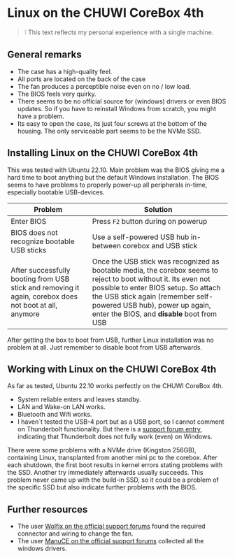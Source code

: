 # Linux on the CHUWI CoreBox 4th

> :grey_exclamation: This text reflects my personal experience with a single machine.  

## General remarks

- The case has a high-quality feel.
- All ports are located on the back of the case
- The fan produces a perceptible noise even on no / low load.
- The BIOS feels very quirky.
- There seems to be no official source for (windows) drivers or even BIOS updates. So if you have to reinstall Windows from scratch, you might have a problem.
- Its easy to open the case, its just four screws at the bottom of the housing. The only serviceable part seems to be the NVMe SSD.

## Installing Linux on the CHUWI CoreBox 4th

This was tested with Ubuntu 22.10. Main problem was the BIOS giving me a hard time to boot anything but the default Windows installation. The BIOS seems to have problems to properly power-up all peripherals in-time, especially bootable USB-devices.

| Problem  | Solution |
| ------------- | ------------- |
| Enter BIOS    | Press `F2` button during on powerup |
| BIOS does not recognize bootable USB sticks  | Use a self-powered USB hub in-between corebox and USB stick  |
| After successfully booting from USB stick and removing it again, corebox does not boot at all, anymore | Once the USB stick was recognized as bootable media, the corebox seems to reject to boot without it. Its even not possible to enter BIOS setup. So attach the USB stick again (remember self-powered USB hub), power up again, enter the BIOS, and **disable** boot from USB   |

After getting the box to boot from USB, further Linux installation was no problem at all. Just remember to disable boot from USB afterwards.

## Working with Linux on the CHUWI CoreBox 4th

As far as tested, Ubuntu 22.10 works perfectly on the CHUWI CoreBox 4th.
- System reliable enters and leaves standby.
- LAN and Wake-on LAN works.
- Bluetooth and Wifi works.
- I haven`t tested the USB-4 port but as a USB port, so I cannot comment on Thunderbolt functionality. But there is a [support forum entry](https://forum.chuwi.com/t/egpu-thunderbolt-problem-on-corebox-4th-does-not-work/37378), indicating that Thunderbolt does not fully work (even) on Windows.

There were some problems with a NVMe drive (Kingston 256GB), containing Linux, transplanted from another mini pc to the corebox. After each shutdown, the first boot results in kernel errors stating problems with the SSD. Another try immediately afterwards usually succeeds. This problem never came up with the build-in SSD, so it could be a problem of the specific SSD but also indicate further problems with the BIOS.

## Further resources

- The user [Wolfix on the official support forums](https://forum.chuwi.com/t/4-pin-fan-adapter-chuwi-corebox-4th/36928) found the required connector and wiring to change the fan.
- The user [ManuCE on the official support forums](https://forum.chuwi.com/t/corebox-4th-driver-win-11/36673) collected all the windows drivers.

